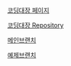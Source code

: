 
[코딩대장 페이지](https://qwerewqwerew.github.io/book01)

[코딩대장 Repository](https://github.com/qwerewqwerew/book01)

[메인브랜치](https://github.com/qwerewqwerew/book01/tree/main)

[예제브랜치](https://github.com/qwerewqwerew/book01/tree/teams)


